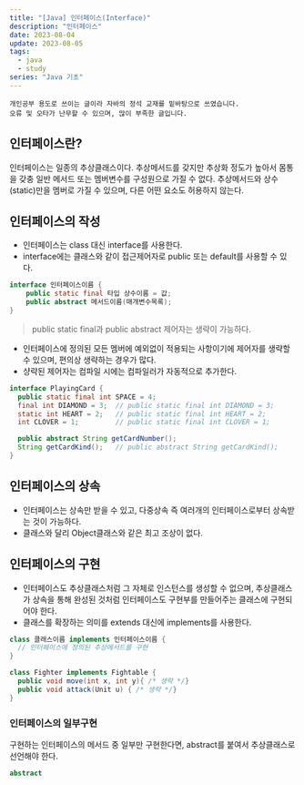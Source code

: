 ```yaml
---
title: "[Java] 인터페이스(Interface)"
description: "인터페이스"
date: 2023-08-04
update: 2023-08-05
tags:
  - java
  - study
series: "Java 기초"
---
```


```
개인공부 용도로 쓰이는 글이라 자바의 정석 교재를 밑바탕으로 쓰였습니다.
오류 및 오타가 난무할 수 있으며, 많이 부족한 글입니다.
```

## 인터페이스란?

인터페이스는 일종의 추상클래스이다. 
추상메서드를 갖지만 추상화 정도가 높아서 몸통을 갖충 일반 메서드 또는 멤버변수를 구성원으로 가질 수 없다.
추상메서드와 상수(static)만을 멤버로 가질 수 있으며, 다른 어떤 요소도 허용하지 않는다.

## 인터페이스의 작성

- 인터페이스는 class 대신 interface를 사용한다.
- interface에는 클래스와 같이 접근제어자로 public 또는 default를 사용할 수 있다.

```java
interface 인터페이스이름 {
    public static final 타입 상수이름 = 값;
    public abstract 메서드이름(매개변수목록);
}
```

> public static final과 public abstract 제어자는 생략이 가능하다.

- 인터페이스에 정의된 모든 멤버에 예외없이 적용되는 사항이기에 제어자를 생략할 수 있으며, 편의상 생략하는 경우가 많다.
- 샹략된 제어자는 컴파일 시에는 컴파일러가 자동적으로 추가한다.

```java
interface PlayingCard {
  public static final int SPACE = 4;
  final int DIAMOND = 3;  // public static final int DIAMOND = 3;
  static int HEART = 2;   // public static final int HEART = 2;
  int CLOVER = 1;         // public static final int CLOVER = 1;

  public abstract String getCardNumber();
  String getCardKind();   // public abstract String getCardKind();
}
```

## 인터페이스의 상속

- 인터페이스는 상속만 받을 수 있고, 다중상속 즉 여러개의 인터페이스로부터 상속받는 것이 가능하다.
- 클래스와 달리 Object클래스와 같은 최고 조상이 없다.

## 인터페이스의 구현

- 인터페이스도 추상클래스처럼 그 자체로 인스턴스를 생성할 수 없으며, 추상클래스가 상속을 통해 완성된 것처럼 인터페이스도 구현부를 만들어주는 클래스에 구현되어야 한다.
- 클래스를 확장하는 의미를 extends 대신에 implements를 사용한다.

```java
class 클래스이름 implements 인터페이스이름 {
  // 인터페이스에 정의된 추상메서드를 구현
}

class Fighter implements Fightable {
  public void move(int x, int y){ /* 생략 */}
  public void attack(Unit u) { /* 생략 */}
}
```

### 인터페이스의 일부구현

구현하는 인터페이스의 메서드 중 일부만 구현한다면, abstract를 붙여서 추상클래스로 선언해야 한다.

```java
abstract 
```